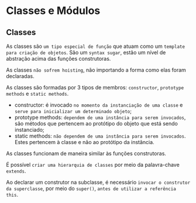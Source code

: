 # Classes e Módulos

## Classes

As classes são `um tipo especial de função` que atuam como um `template para criação de objetos`. São um `syntax sugar`, estão um nível de abstração acima das funções construtoras.

As classes `não sofrem hoisting`, não importando a forma como elas foram declaradas.

As classes são formadas por 3 tipos de membros: `constructor`, `prototype methods` e `static methods`.

- constructor: é invocado `no momento da instanciação de uma classe` e `serve para inicializar um determinado objeto`;
- prototype methods: `dependem de uma instância para serem invocados`, são métodos que pertencem ao protótipo do objeto que está sendo instanciado;
- static methods: `não dependem de uma instância para serem invocados`. Estes pertencem à classe e não ao protótipo da instância.

As classes funcionam de maneira similar às funções construtoras.

É possível `criar uma hierarquia de classes` por meio da palavra-chave `extends`.

Ao declarar um construtor na subclasse, é necessário `invocar o construtor da superclasse`, por meio do `super()`, `antes de utilizar a referência this`.
